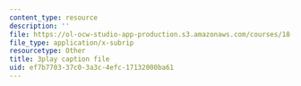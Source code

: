 ```yaml
---
content_type: resource
description: ''
file: https://ol-ocw-studio-app-production.s3.amazonaws.com/courses/18-02-multivariable-calculus-fall-2007/ef7b770337c03a3c4efc17132000ba61_wu8kXZSAp20.srt
file_type: application/x-subrip
resourcetype: Other
title: 3play caption file
uid: ef7b7703-37c0-3a3c-4efc-17132000ba61
---
```


